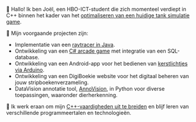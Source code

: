 👋 Hallo! Ik ben Joël, een HBO-ICT-student die zich momenteel verdiept 
in C++ binnen het kader van het [optimaliseren van een huidige tank simulatie game](https://github.com/NHLStenden-HBO-ICT/flashdrive-tank-simulatie).

🌱 Mijn voorgaande projecten zijn:
- Implementatie van een [raytracer in Java](https://github.com/NHLStenden-HBO-ICT/graphics-2023-2024-groep-3-eend).
- Ontwikkeling van een [C# arcade game](https://github.com/joelsefanja/arcade) met integratie van een SQL-database.
- Ontwikkeling van een Android-app voor het bedienen van [kerstlichtjes via Arduino](https://github.com/joelsefanja/kerstlichtjes).
- Ontwikkeling van een DigiBoekie website voor het digitaal beheren van jouw stripboekenverzameling. [](https://github.com/NHLStenden/p3-project-webdevelopment-team-4)
- DataVision annotatie tool, [AnnoVision](https://github.com/joelsefanja/AnnoVision/), in Python voor diverse toepassingen, waaronder dierherkenning.

🚀 Ik werk eraan om mijn [C++-vaardigheden uit te breiden](https://github.com/NHLStenden-HBO-ICT/flashdrive-tank-simulatie) en 
blijf leren van verschillende programmeertalen en technologieën. 
